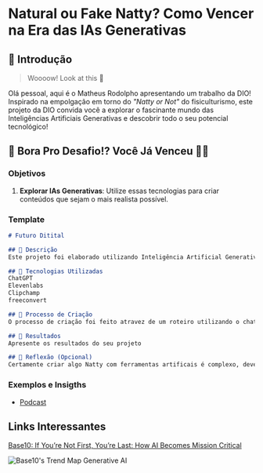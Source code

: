 # Natural ou Fake Natty? Como Vencer na Era das IAs Generativas

## 🚀 Introdução

> Woooow! Look at this 👀

Olá pessoal, aqui é o Matheus Rodolpho apresentando um trabalho da DIO! Inspirado na empolgação em torno do _"Natty or Not"_ do fisiculturismo, este projeto da DIO convida você a explorar o fascinante mundo das Inteligências Artificiais Generativas e descobrir todo o seu potencial tecnológico!

## 🎯 Bora Pro Desafio!? Você Já Venceu 💪🤓

### Objetivos

1. **Explorar IAs Generativas**: Utilize essas tecnologias para criar conteúdos que sejam o mais realista possível.

### Template

```markdown
# Futuro Ditital

## 📒 Descrição
Este projeto foi elaborado utilizando Inteligência Artificial Generativa, softwares online de edição e conversores de arquivos. Além disso, uma trilha sonora foi cuidadosamente selecionada e adicionada para proporcionar uma experiência mais envolvente e realista. O objetivo foi criar um produto final que explorasse as capacidades da IA, combinando-as com elementos audiovisuais para oferecer um conteúdo de alta qualidade e impacto. O podcast abordou temas relevantes sobre o impacto da Inteligência Artificial nos dias atuais e futuros, discutindo aspectos como mercado de trabalho, educação, saúde, segurança e privacidade, avanços tecnológicos, desafios e oportunidades!

## 🤖 Tecnologias Utilizadas
ChatGPT
Elevenlabs
Clipchamp
freeconvert

## 🧐 Processo de Criação
O processo de criação foi feito atravez de um roteiro utilizando o chat gpt, também foi utilizado bases de textos para tornar o roteiro menos robotizado. Outras funções como desacelerar a fala utilizando softwares e pausas foram utilizadas para aumetar o realismo.

## 🚀 Resultados
Apresente os resultados do seu projeto

## 💭 Reflexão (Opcional)
Certamente criar algo Natty com ferramentas artificais é complexo, devemos nos atentar aos grandes detalhes, porém não pode-se deixar esquecer dos pequenos, pois são eles que fazem a maior difenrença.
```

### Exemplos e Insigths

- [Podcast](/exemplos/PODCAST.md)

## Links Interessantes

[Base10: If You’re Not First, You’re Last: How AI Becomes Mission Critical](https://base10.vc/post/generative-ai-mission-critical/)

![Base10's Trend Map Generative AI](https://github.com/digitalinnovationone/lab-natty-or-not/assets/730492/f4df26e8-f8f7-4419-8252-c69d73ea930c)
